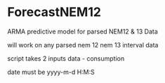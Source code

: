 # ForecastNEM12
ARMA predictive model for parsed NEM12 &amp; 13 Data

will work on any parsed nem 12 nem 13 interval data

script takes 2 inputs data - consumption

date must be 
yyyy-m-d H:M:S

